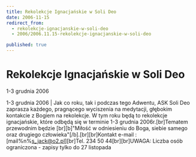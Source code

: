 ```yaml
---
title: Rekolekcje Ignacjańskie w Soli Deo
date: 2006-11-15
redirect_from: 
  - rekolekcje-ignacjanskie-w-soli-deo
  - 2006/2006.11.15-rekolekcje-ignacjanskie-w-soli-deo

published: true
---
```




# Rekolekcje Ignacjańskie w Soli Deo

<time>1-3 grudnia 2006</time>

1-3 grudnia 2006 | Jak co roku, tak i podczas tego Adwentu, ASK Soli Deo zaprasza każdego, pragnącego wyciszenia na medytacji, głębokim kontakcie z Bogiem na rekolekcje. W tym roku będą to rekolekcje ignacjańskie, które odbędą się w terminie 1-3 grudnia 2006r.[br]Tematem przewodnim będzie [br][b]"Miłość w odniesieniu do Boga, siebie samego oraz drugiego człowieka"[/b].[br][br]Kontakt e-mail : [mail%n%s_jack@o2.pl][br]Tel. 234 50 44[br][br]UWAGA: Liczba osób ograniczona - zapisy tylko do 27 listopada

<!--CONTENT FROM OLD SERVER (jos before 2013): 1-3 grudnia 2006 | Jak co roku, tak i podczas tego Adwentu, ASK Soli Deo zaprasza każdego, pragnącego wyciszenia na medytacji, głębokim kontakcie z Bogiem na rekolekcje. W tym roku będą to rekolekcje ignacjańskie, które odbędą się w terminie 1-3 grudnia 2006r.[br]Tematem przewodnim będzie [br][b]"Miłość w odniesieniu do Boga, siebie samego oraz drugiego człowieka"[/b].[br][br]Kontakt e-mail : [mail%n%s_jack@o2.pl][br]Tel. 234 50 44[br][br]UWAGA: Liczba osób ograniczona - zapisy tylko do 27 listopada
-->

<!--{{json:{"created_date":"2006-11-15 15:44:37","publish_down":"0000-00-00 00:00:00","id":"416"}}}-->